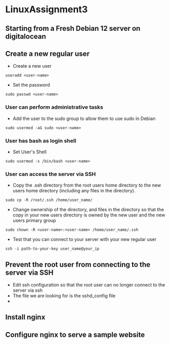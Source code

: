 # LinuxAssignment3
## Starting from a Fresh Debian 12 server on digitalocean
## Create a new regular user
- Create a new user
```
useradd <user-name>
```
- Set the password
```
sudo passwd <user-name>
```
### User can perform administrative tasks
- Add the user to the sudo group to allow them to use sudo in Debian
```
sudo usermod -aG sudo <user-name>
```
### User has bash as login shell
- Set User's Shell
```
sudo usermod -s /bin/bash <user-name>
```
### User can access the server via SSH
- Copy the .ssh directory from the root users home directory to the new users home directory (including any files in the directory).
```
sudo cp -R /root/.ssh /home/user_name/
```
- Change ownership of the directory, and files in the directory so that the copy in your new users directory is owned by the new user and the new users primary group
```
sudo chown -R <user-name>:<user-name> /home/user_name/.ssh
```
- Test that you can connect to your server with your new regular user
```
ssh -i path-to-your-key user_name@your_ip
```
## Prevent the root user from connecting to the server via SSH
- Edit ssh configuration so that the root user can no longer connect to the server via ssh
- The file we are looking for is the sshd_config file
- 
## Install nginx
## Configure nginx to serve a sample website
